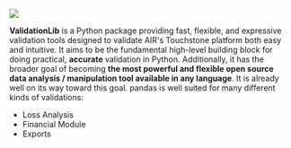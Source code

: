 <a href="https://codeclimate.com/github/kapadias/ValidationLib"><img src="https://codeclimate.com/github/kapadias/ValidationLib/badges/gpa.svg" /></a>

**ValidationLib** is a Python package providing fast, flexible, and expressive validation tools
designed to validate AIR's Touchstone platform both easy and intuitive. It
aims to be the fundamental high-level building block for doing practical,
**accurate** validation in Python. Additionally, it has the broader goal
of becoming **the most powerful and flexible open source data analysis /
manipulation tool available in any language**. It is already well on its way
toward this goal.
pandas is well suited for many different kinds of validations:
  - Loss Analysis
  - Financial Module
  - Exports
